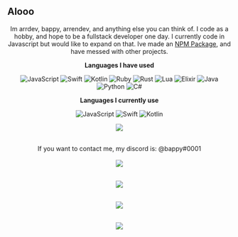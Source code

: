 <p align="center">
<h2>Alooo</h2>
<p align="center">Im arrdev, bappy, arrendev, and anything else you can think of. I code as a hobby, and hope to be a fullstack developer one day.
I currently code in Javascript but would like to expand on that. Ive made an <a href="https://www.npmjs.com/package/@arrdev/cli-tools">NPM Package</a>, and have messed with other projects.</p>

<p align="center">
<strong>Languages I have used</strong>
<p align="center">
<img alt="JavaScript" src="https://img.shields.io/badge/javascript%20-%23323330.svg?&style=for-the-badge&logo=javascript&logoColor=%23F7DF1E"/> <img alt="Swift" src="https://img.shields.io/badge/swift-%23FA7343.svg?&style=for-the-badge&logo=swift&logoColor=white"/> <img alt="Kotlin" src="https://img.shields.io/badge/kotlin-%230095D5.svg?&style=for-the-badge&logo=kotlin&logoColor=white"/> <img alt="Ruby" src="https://img.shields.io/badge/ruby-%23CC342D.svg?&style=for-the-badge&logo=ruby&logoColor=white"/> <img alt="Rust" src="https://img.shields.io/badge/rust-%23000000.svg?&style=for-the-badge&logo=rust&logoColor=white"/> <img alt="Lua" src="https://img.shields.io/badge/lua-%232C2D72.svg?&style=for-the-badge&logo=lua&logoColor=white"/> <img alt="Elixir" src="https://img.shields.io/badge/elixir-%234B275F.svg?&style=for-the-badge&logo=elixir&logoColor=white"/> <img alt="Java" src="https://img.shields.io/badge/java-%23ED8B00.svg?&style=for-the-badge&logo=java&logoColor=white"/> <img alt="Python" src="https://img.shields.io/badge/python%20-%2314354C.svg?&style=for-the-badge&logo=python&logoColor=white"/> <img alt="C#" src="https://img.shields.io/badge/c%23%20-%23239120.svg?&style=for-the-badge&logo=c-sharp&logoColor=white"/>
</p>

<p align="center">
<strong>Languages I currently use</strong>
<p align="center">
<img alt="JavaScript" src="https://img.shields.io/badge/javascript%20-%23323330.svg?&style=for-the-badge&logo=javascript&logoColor=%23F7DF1E"/> <img alt="Swift" src="https://img.shields.io/badge/swift-%23FA7343.svg?&style=for-the-badge&logo=swift&logoColor=white"/> <img alt="Kotlin" src="https://img.shields.io/badge/kotlin-%230095D5.svg?&style=for-the-badge&logo=kotlin&logoColor=white"/>
</p>

<p align="center">
<a href="https://github-profile-trophy.vercel.app/?username=arrdevv&theme=nord">
  <img align="center" src="https://github-profile-trophy.vercel.app/?username=arrdevv&theme=nord" />
</a><br></br>
</p>
</p>

<p align="center">
If you want to contact me, my discord is: @bappy#0001<br></br>
<a href="https://github-readme-stats.vercel.app/api?username=arrdevv&show_icons=true&theme=nord">
  <img align="center" src="https://github-readme-stats.vercel.app/api?username=arrdevv&show_icons=true&theme=nord" />
</a><br></br>
</p>

<p align="center">
<a href="https://github.com/arrdevv/cli-tools">
  <img align="center" src="https://github-readme-stats.vercel.app/api/pin/?username=arrdevv&repo=cli-tools&theme=nord&show_owner=true" />
</a><br></br>
  
<p align="center">
<a href="https://github-readme-stats.vercel.app/api/top-langs/?username=arrdevv&langs_count=8">
  <img align="center" src="https://github-readme-stats.vercel.app/api/top-langs/?username=arrdevv&langs_count=8&theme=nord&layout=compact" />
</a><br></br>

<p align="center">
<a href="https://github-readme-stats.vercel.app/api/wakatime?username=arrdevv">
  <img align="center" src="https://github-readme-stats.vercel.app/api/wakatime?username=arrdevv&theme=nord" />
</a><br></br>
